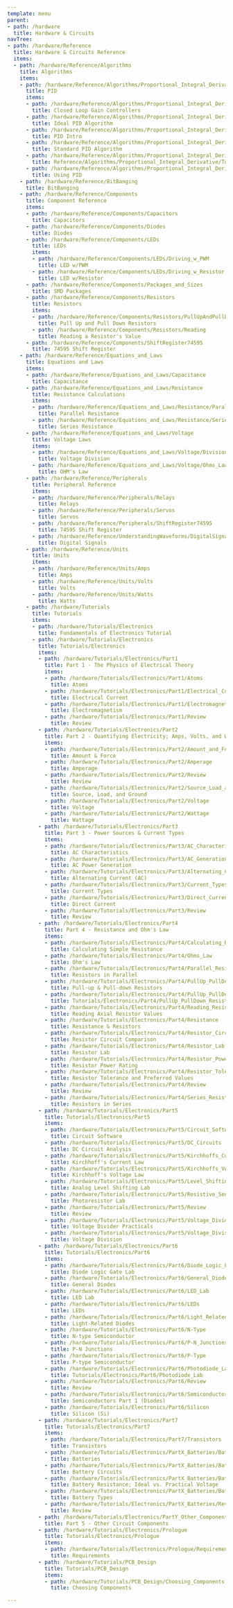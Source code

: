 ```yaml
---
template: menu
parent: 
- path: /hardware
  title: Hardware & Circuits
navTree:
- path: /hardware/Reference
  title: Hardware & Circuits Reference
  items:
  - path: /hardware/Reference/Algorithms
    title: Algorithms
    items:
    - path: /hardware/Reference/Algorithms/Proportional_Integral_Derivative
      title: PID
      items:
      - path: /hardware/Reference/Algorithms/Proportional_Integral_Derivative/Closed_Loop_Gain_Controllers
        title: Closed Loop Gain Controllers
      - path: /hardware/Reference/Algorithms/Proportional_Integral_Derivative/Ideal_PID_Algorithm
        title: Ideal PID Algorithm
      - path: /hardware/Reference/Algorithms/Proportional_Integral_Derivative/Intro
        title: PID Intro
      - path: /hardware/Reference/Algorithms/Proportional_Integral_Derivative/Standard_PID_Algorithm
        title: Standard PID Algorithm
      - path: /hardware/Reference/Algorithms/Proportional_Integral_Derivative/Tuning
        title: Reference/Algorithms/Proportional_Integral_Derivative/Tuning
      - path: /hardware/Reference/Algorithms/Proportional_Integral_Derivative/Using_PID
        title: Using PID
    - path: /hardware/Reference/BitBanging
      title: BitBanging
    - path: /hardware/Reference/Components
      title: Component Reference
      items:
      - path: /hardware/Reference/Components/Capacitors
        title: Capacitors
      - path: /hardware/Reference/Components/Diodes
        title: Diodes
      - path: /hardware/Reference/Components/LEDs
        title: LEDs
        items:
        - path: /hardware/Reference/Components/LEDs/Driving_w_PWM
          title: LED w/PWM
        - path: /hardware/Reference/Components/LEDs/Driving_w_Resistor
          title: LED w/Resistor
      - path: /hardware/Reference/Components/Packages_and_Sizes
        title: SMD Packages
      - path: /hardware/Reference/Components/Resistors
        title: Resistors
        items:
        - path: /hardware/Reference/Components/Resistors/PullUpAndPullDownResistors
          title: Pull Up and Pull Down Resistors
        - path: /hardware/Reference/Components/Resistors/Reading
          title: Reading a Resistor's Value
      - path: /hardware/Reference/Components/ShiftRegister74595
        title: 74595 Shift Register
    - path: /hardware/Reference/Equations_and_Laws
      title: Equations and Laws
      items:
      - path: /hardware/Reference/Equations_and_Laws/Capacitance
        title: Capacitance
      - path: /hardware/Reference/Equations_and_Laws/Resistance
        title: Resistance Calculations
        items:
        - path: /hardware/Reference/Equations_and_Laws/Resistance/Parallel
          title: Parallel Resistance
        - path: /hardware/Reference/Equations_and_Laws/Resistance/Series
          title: Series Resistance
      - path: /hardware/Reference/Equations_and_Laws/Voltage
        title: Voltage Laws
        items:
        - path: /hardware/Reference/Equations_and_Laws/Voltage/Division
          title: Voltage Division
        - path: /hardware/Reference/Equations_and_Laws/Voltage/Ohms_Law
          title: OHM's Law
      - path: /hardware/Reference/Peripherals
        title: Peripheral Reference
        items:
        - path: /hardware/Reference/Peripherals/Relays
          title: Relays
        - path: /hardware/Reference/Peripherals/Servos
          title: Servos
        - path: /hardware/Reference/Peripherals/ShiftRegister74595
          title: 74595 Shift Register
        - path: /hardware/Reference/UnderstandingWaveforms/DigitalSignals
          title: Digital Signals
      - path: /hardware/Reference/Units
        title: Units
        items:
        - path: /hardware/Reference/Units/Amps
          title: Amps
        - path: /hardware/Reference/Units/Volts
          title: Volts
        - path: /hardware/Reference/Units/Watts
          title: Watts
      - path: /hardware/Tutorials
        title: Tutorials
        items:
        - path: /hardware/Tutorials/Electronics
          title: Fundamentals of Electronics Tutorial
        - path: /hardware/Tutorials/Electronics
          title: Tutorials/Electronics
          items:
          - path: /hardware/Tutorials/Electronics/Part1
            title: Part 1 - The Physics of Electrical Theory
            items:
            - path: /hardware/Tutorials/Electronics/Part1/Atoms
              title: Atoms
            - path: /hardware/Tutorials/Electronics/Part1/Electrical_Current
              title: Electrical Current
            - path: /hardware/Tutorials/Electronics/Part1/Electromagnetism
              title: Electromagnetism
            - path: /hardware/Tutorials/Electronics/Part1/Review
              title: Review
          - path: /hardware/Tutorials/Electronics/Part2
            title: Part 2 - Quantifying Electricity; Amps, Volts, and Watts
            items:
            - path: /hardware/Tutorials/Electronics/Part2/Amount_and_Force
              title: Amount & Force
            - path: /hardware/Tutorials/Electronics/Part2/Amperage
              title: Amperage
            - path: /hardware/Tutorials/Electronics/Part2/Review
              title: Review
            - path: /hardware/Tutorials/Electronics/Part2/Source_Load_and_Ground
              title: Source, Load, and Ground
            - path: /hardware/Tutorials/Electronics/Part2/Voltage
              title: Voltage
            - path: /hardware/Tutorials/Electronics/Part2/Wattage
              title: Wattage
          - path: /hardware/Tutorials/Electronics/Part3
            title: Part 3 - Power Sources & Current Types
            items:
            - path: /hardware/Tutorials/Electronics/Part3/AC_Characteristics
              title: AC Characteristics
            - path: /hardware/Tutorials/Electronics/Part3/AC_Generation
              title: AC Power Generation
            - path: /hardware/Tutorials/Electronics/Part3/Alternating_Current
              title: Alternating Current (AC)
            - path: /hardware/Tutorials/Electronics/Part3/Current_Types
              title: Current Types
            - path: /hardware/Tutorials/Electronics/Part3/Direct_Current
              title: Direct Current
            - path: /hardware/Tutorials/Electronics/Part3/Review
              title: Review
          - path: /hardware/Tutorials/Electronics/Part4
            title: Part 4 - Resistance and Ohm's Law
            items:
            - path: /hardware/Tutorials/Electronics/Part4/Calculating_Resistance
              title: Calculating Simple Resistance
            - path: /hardware/Tutorials/Electronics/Part4/Ohms_Law
              title: Ohm's Law
            - path: /hardware/Tutorials/Electronics/Part4/Parallel_Resistance
              title: Resistors in Parallel
            - path: /hardware/Tutorials/Electronics/Part4/PullUp_PullDown_Resistors
              title: Pull-up & Pull-down Resistors
            - path: /hardware/Tutorials/Electronics/Part4/PullUp_PullDown_Resistors
              title: Tutorials/Electronics/Part4/PullUp_PullDown_Resistors
            - path: /hardware/Tutorials/Electronics/Part4/Reading_Resistors
              title: Reading Axial Resistor Values
            - path: /hardware/Tutorials/Electronics/Part4/Resistance
              title: Resistance & Resistors
            - path: /hardware/Tutorials/Electronics/Part4/Resistor_Circuit_Comparison
              title: Resistor Circuit Comparison
            - path: /hardware/Tutorials/Electronics/Part4/Resistor_Lab
              title: Resistor Lab
            - path: /hardware/Tutorials/Electronics/Part4/Resistor_Power_Rating
              title: Resistor Power Rating
            - path: /hardware/Tutorials/Electronics/Part4/Resistor_Tolerance
              title: Resistor Tolerance and Preferred Values
            - path: /hardware/Tutorials/Electronics/Part4/Review
              title: Review
            - path: /hardware/Tutorials/Electronics/Part4/Series_Resistance
              title: Resistors in Series
          - path: /hardware/Tutorials/Electronics/Part5
            title: Tutorials/Electronics/Part5
            items:
            - path: /hardware/Tutorials/Electronics/Part5/Circuit_Software
              title: Circuit Software
            - path: /hardware/Tutorials/Electronics/Part5/DC_Circuits
              title: DC Circuit Analysis
            - path: /hardware/Tutorials/Electronics/Part5/Kirchhoffs_Current_Law
              title: Kirchhoff's Current Law
            - path: /hardware/Tutorials/Electronics/Part5/Kirchhoffs_Voltage_Law
              title: Kirchhoff's Voltage Law
            - path: /hardware/Tutorials/Electronics/Part5/Level_Shifting_Lab
              title: Analog Level Shifting Lab
            - path: /hardware/Tutorials/Electronics/Part5/Resistive_Sensor_Lab
              title: Photoresistor Lab
            - path: /hardware/Tutorials/Electronics/Part5/Review
              title: Review
            - path: /hardware/Tutorials/Electronics/Part5/Voltage_Divider_Practicals
              title: Voltage Divider Practicals
            - path: /hardware/Tutorials/Electronics/Part5/Voltage_Division
              title: Voltage Division
          - path: /hardware/Tutorials/Electronics/Part6
            title: Tutorials/Electronics/Part6
            items:
            - path: /hardware/Tutorials/Electronics/Part6/Diode_Logic_Lab
              title: Diode Logic Gate Lab
            - path: /hardware/Tutorials/Electronics/Part6/General_Diodes
              title: General Diodes
            - path: /hardware/Tutorials/Electronics/Part6/LED_Lab
              title: LED Lab
            - path: /hardware/Tutorials/Electronics/Part6/LEDs
              title: LEDs
            - path: /hardware/Tutorials/Electronics/Part6/Light_Related_Diodes
              title: Light-Related Diodes
            - path: /hardware/Tutorials/Electronics/Part6/N-Type
              title: N-type Semiconductor
            - path: /hardware/Tutorials/Electronics/Part6/P-N_Junctions
              title: P-N Junctions
            - path: /hardware/Tutorials/Electronics/Part6/P-Type
              title: P-type Semiconductor
            - path: /hardware/Tutorials/Electronics/Part6/Photodiode_Lab
              title: Tutorials/Electronics/Part6/Photodiode_Lab
            - path: /hardware/Tutorials/Electronics/Part6/Review
              title: Review
            - path: /hardware/Tutorials/Electronics/Part6/Semiconductors
              title: Semiconductors Part 1 (Diodes)
            - path: /hardware/Tutorials/Electronics/Part6/Silicon
              title: Silicon (Si)
          - path: /hardware/Tutorials/Electronics/Part7
            title: Tutorials/Electronics/Part7
            items:
            - path: /hardware/Tutorials/Electronics/Part7/Transistors
              title: Transistors
            - path: /hardware/Tutorials/Electronics/PartX_Batteries/Batteries
              title: Batteries
            - path: /hardware/Tutorials/Electronics/PartX_Batteries/Battery_Circuits
              title: Battery Circuits
            - path: /hardware/Tutorials/Electronics/PartX_Batteries/Battery_Resistance
              title: Battery Resistance; Ideal vs. Practical Voltage
            - path: /hardware/Tutorials/Electronics/PartX_Batteries/Battery_Types
              title: Battery Types
            - path: /hardware/Tutorials/Electronics/PartX_Batteries/Review
              title: Review
          - path: /hardware/Tutorials/Electronics/PartY_Other_Components
            title: Part 5 - Other Circuit Components
          - path: /hardware/Tutorials/Electronics/Prologue
            title: Tutorials/Electronics/Prologue
            items:
            - path: /hardware/Tutorials/Electronics/Prologue/Requirements
              title: Requirements
          - path: /hardware/Tutorials/PCB_Design
            title: Tutorials/PCB_Design
            items:
            - path: /hardware/Tutorials/PCB_Design/Choosing_Components
              title: Choosing Components

---
```

